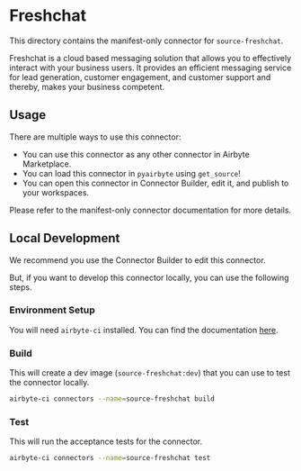 # Freshchat
This directory contains the manifest-only connector for `source-freshchat`.

Freshchat is a cloud based messaging solution that allows you to effectively interact with your business users. It provides an efficient messaging service for lead generation, customer engagement, and customer support and thereby, makes your business competent.

## Usage
There are multiple ways to use this connector:
- You can use this connector as any other connector in Airbyte Marketplace.
- You can load this connector in `pyairbyte` using `get_source`!
- You can open this connector in Connector Builder, edit it, and publish to your workspaces.

Please refer to the manifest-only connector documentation for more details.

## Local Development
We recommend you use the Connector Builder to edit this connector.

But, if you want to develop this connector locally, you can use the following steps.

### Environment Setup
You will need `airbyte-ci` installed. You can find the documentation [here](airbyte-ci).

### Build
This will create a dev image (`source-freshchat:dev`) that you can use to test the connector locally.
```bash
airbyte-ci connectors --name=source-freshchat build
```

### Test
This will run the acceptance tests for the connector.
```bash
airbyte-ci connectors --name=source-freshchat test
```

